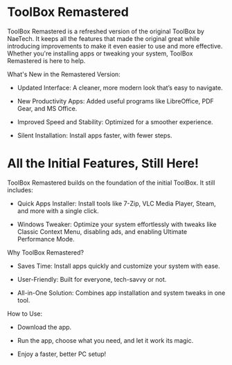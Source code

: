 # ToolBox Remastered

ToolBox Remastered is a refreshed version of the original ToolBox by NaeTech. It keeps all the features that made the original great while introducing improvements to make it even easier to use and more effective. Whether you're installing apps or tweaking your system, ToolBox Remastered is here to help.

What's New in the Remastered Version:

- Updated Interface: A cleaner, more modern look that’s easy to navigate.

- New Productivity Apps: Added useful programs like LibreOffice, PDF Gear, and MS Office.

- Improved Speed and Stability: Optimized for a smoother experience.

- Silent Installation: Install apps faster, with fewer steps.

# All the Initial Features, Still Here!

ToolBox Remastered builds on the foundation of the initial ToolBox. It still includes:

- Quick Apps Installer: Install tools like 7-Zip, VLC Media Player, Steam, and more with a single click.

- Windows Tweaker: Optimize your system effortlessly with tweaks like Classic Context Menu, disabling ads, and enabling Ultimate Performance Mode.

Why ToolBox Remastered?

- Saves Time: Install apps quickly and customize your system with ease.

- User-Friendly: Built for everyone, tech-savvy or not.

- All-in-One Solution: Combines app installation and system tweaks in one tool.

How to Use:

- Download the app.

- Run the app, choose what you need, and let it work its magic.

- Enjoy a faster, better PC setup!
